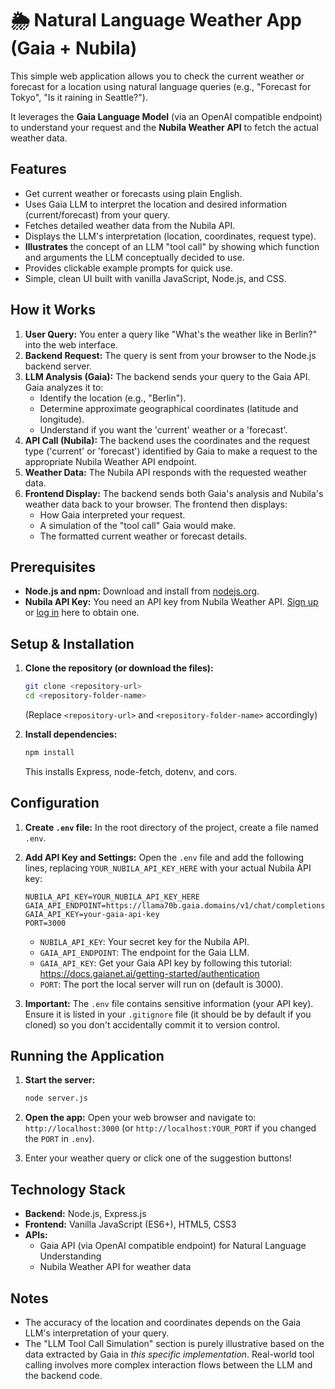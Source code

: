 # 🌦️ Natural Language Weather App (Gaia + Nubila)

This simple web application allows you to check the current weather or forecast for a location using natural language queries (e.g., "Forecast for Tokyo", "Is it raining in Seattle?").

It leverages the **Gaia Language Model** (via an OpenAI compatible endpoint) to understand your request and the **Nubila Weather API** to fetch the actual weather data.

## Features

*   Get current weather or forecasts using plain English.
*   Uses Gaia LLM to interpret the location and desired information (current/forecast) from your query.
*   Fetches detailed weather data from the Nubila API.
*   Displays the LLM's interpretation (location, coordinates, request type).
*   **Illustrates** the concept of an LLM "tool call" by showing which function and arguments the LLM conceptually decided to use.
*   Provides clickable example prompts for quick use.
*   Simple, clean UI built with vanilla JavaScript, Node.js, and CSS.

## How it Works

1.  **User Query:** You enter a query like "What's the weather like in Berlin?" into the web interface.
2.  **Backend Request:** The query is sent from your browser to the Node.js backend server.
3.  **LLM Analysis (Gaia):** The backend sends your query to the Gaia API. Gaia analyzes it to:
    *   Identify the location (e.g., "Berlin").
    *   Determine approximate geographical coordinates (latitude and longitude).
    *   Understand if you want the 'current' weather or a 'forecast'.
4.  **API Call (Nubila):** The backend uses the coordinates and the request type ('current' or 'forecast') identified by Gaia to make a request to the appropriate Nubila Weather API endpoint.
5.  **Weather Data:** The Nubila API responds with the requested weather data.
6.  **Frontend Display:** The backend sends both Gaia's analysis and Nubila's weather data back to your browser. The frontend then displays:
    *   How Gaia interpreted your request.
    *   A simulation of the "tool call" Gaia would make.
    *   The formatted current weather or forecast details.

## Prerequisites

*   **Node.js and npm:** Download and install from [nodejs.org](https://nodejs.org/).
*   **Nubila API Key:** You need an API key from Nubila Weather API. [Sign up](https://nubila.ai/) or [log in](https://nubila.ai/) here to obtain one.

## Setup & Installation

1.  **Clone the repository (or download the files):**
    ```bash
    git clone <repository-url>
    cd <repository-folder-name>
    ```
    (Replace `<repository-url>` and `<repository-folder-name>` accordingly)

2.  **Install dependencies:**
    ```bash
    npm install
    ```
    This installs Express, node-fetch, dotenv, and cors.

## Configuration

1.  **Create `.env` file:** In the root directory of the project, create a file named `.env`.

2.  **Add API Key and Settings:** Open the `.env` file and add the following lines, replacing `YOUR_NUBILA_API_KEY_HERE` with your actual Nubila API key:
    ```dotenv
    NUBILA_API_KEY=YOUR_NUBILA_API_KEY_HERE
    GAIA_API_ENDPOINT=https://llama70b.gaia.domains/v1/chat/completions
    GAIA_API_KEY=your-gaia-api-key
    PORT=3000
    ```
    *   `NUBILA_API_KEY`: Your secret key for the Nubila API.
    *   `GAIA_API_ENDPOINT`: The endpoint for the Gaia LLM.
    *   `GAIA_API_KEY`: Get your Gaia API key by following this tutorial: https://docs.gaianet.ai/getting-started/authentication
    *   `PORT`: The port the local server will run on (default is 3000).

3.  **Important:** The `.env` file contains sensitive information (your API key). Ensure it is listed in your `.gitignore` file (it should be by default if you cloned) so you don't accidentally commit it to version control.

## Running the Application

1.  **Start the server:**
    ```bash
    node server.js
    ```

2.  **Open the app:** Open your web browser and navigate to:
    `http://localhost:3000` (or `http://localhost:YOUR_PORT` if you changed the `PORT` in `.env`).

3.  Enter your weather query or click one of the suggestion buttons!

## Technology Stack

*   **Backend:** Node.js, Express.js
*   **Frontend:** Vanilla JavaScript (ES6+), HTML5, CSS3
*   **APIs:**
    *   Gaia API (via OpenAI compatible endpoint) for Natural Language Understanding
    *   Nubila Weather API for weather data

## Notes

*   The accuracy of the location and coordinates depends on the Gaia LLM's interpretation of your query.
*   The "LLM Tool Call Simulation" section is purely illustrative based on the data extracted by Gaia in *this specific implementation*. Real-world tool calling involves more complex interaction flows between the LLM and the backend code.